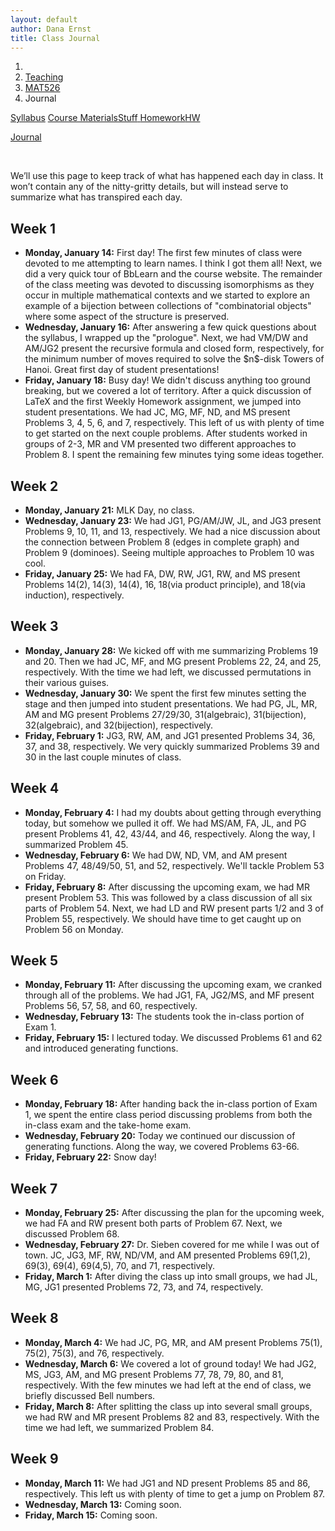 ```yaml
---
layout: default
author: Dana Ernst
title: Class Journal
---
```


<ol class="breadcrumb">
  <li><a href="/"><i class="fa fa-home"></i></a></li>
  <li><a href="/teaching/">Teaching</a></li>
  <li><a href="/teaching/mat526s19">MAT526</a></li>
  <li class="active">Journal</li>
</ol>

<div class="row">
<div class="col-xs-12">
<div class="btn-group btn-group-justified">
<a class="btn btn-default btn-success" href="{{site.baseurl}}/teaching/mat526s19/syllabus/">Syllabus</a>

<a class="btn btn-default btn-primary" href="{{site.baseurl}}/teaching/mat526s19/materials/">
<span class="hidden-xs">Course Materials</span><span class="visible-xs">Stuff</span>
</a>

<a class="btn btn-default btn-warning" href="{{site.baseurl}}/teaching/mat526s19/homework/">
<span class="hidden-xs">Homework</span><span class="visible-xs">HW</span>
</a>

<a class="btn btn-default btn-info" href="{{site.baseurl}}/teaching/mat526s19/journal/">Journal</a>
</div>
</div>
</div>

<br>

We’ll use this page to keep track of what has happened each day in class. It won’t contain any of the nitty-gritty details, but will instead serve to summarize what has transpired each day.

## Week 1 ##

<ul class="fa-ul">
  <li><i class="fa-li far fa-calendar-check"></i><b>Monday, January 14:</b> First day! The first few minutes of class were devoted to me attempting to learn names. I think I got them all! Next, we did a very quick tour of BbLearn and the course website.  The remainder of the class meeting was devoted to discussing isomorphisms as they occur in multiple mathematical contexts and we started to explore an example of a bijection between collections of "combinatorial objects" where some aspect of the structure is preserved.</li>
  <li><i class="fa-li far fa-calendar-check"></i><b>Wednesday, January 16:</b> After answering a few quick questions about the syllabus, I wrapped up the "prologue".  Next, we had VM/DW and AM/JG2 present the recursive formula and closed form, respectively, for the minimum number of moves required to solve the $n$-disk Towers of Hanoi. Great first day of student presentations!</li>
  <li><i class="fa-li far fa-calendar-check"></i><b>Friday, January 18:</b> Busy day!  We didn't discuss anything too ground breaking, but we covered a lot of territory.  After a quick discussion of LaTeX and the first Weekly Homework assignment, we jumped into student presentations.  We had JC, MG, MF, ND, and MS present Problems 3, 4, 5, 6, and 7, respectively.  This left of us with plenty of time to get started on the next couple problems.  After students worked in groups of 2-3, MR and VM presented two different approaches to Problem 8. I spent the remaining few minutes tying some ideas together.</li>
</ul>

## Week 2 ##

<ul class="fa-ul">
  <li><i class="fa-li far fa-calendar-check"></i><b>Monday, January 21:</b> MLK Day, no class.</li>
  <li><i class="fa-li far fa-calendar-check"></i><b>Wednesday, January 23:</b> We had JG1, PG/AM/JW, JL, and JG3 present Problems 9, 10, 11, and 13, respectively.  We had a nice discussion about the connection between Problem 8 (edges in complete graph) and Problem 9 (dominoes). Seeing multiple approaches to Problem 10 was cool.</li>
  <li><i class="fa-li far fa-calendar-check"></i><b>Friday, January 25:</b> We had FA, DW, RW, JG1, RW, and MS present Problems 14(2), 14(3), 14(4), 16, 18(via product principle), and 18(via induction), respectively.</li>
</ul>

## Week 3 ##

<ul class="fa-ul">
  <li><i class="fa-li far fa-calendar-check"></i><b>Monday, January 28:</b> We kicked off with me summarizing Problems 19 and 20.  Then we had JC, MF, and MG present Problems 22, 24, and 25, respectively.  With the time we had left, we discussed permutations in their various guises.</li>
  <li><i class="fa-li far fa-calendar-check"></i><b>Wednesday, January 30:</b> We spent the first few minutes setting the stage and then jumped into student presentations.  We had PG, JL, MR, AM and MG present Problems 27/29/30, 31(algebraic), 31(bijection), 32(algebraic), and 32(bijection), respectively.</li>
  <li><i class="fa-li far fa-calendar-check"></i><b>Friday, February 1:</b> JG3, RW, AM, and JG1 presented Problems 34, 36, 37, and 38, respectively.  We very quickly summarized Problems 39 and 30 in the last couple minutes of class.</li>
</ul>

## Week 4 ##

<ul class="fa-ul">
  <li><i class="fa-li far fa-calendar-check"></i><b>Monday, February 4:</b> I had my doubts about getting through everything today, but somehow we pulled it off. We had MS/AM, FA, JL, and PG present Problems 41, 42, 43/44, and 46, respectively. Along the way, I summarized Problem 45.</li>
  <li><i class="fa-li far fa-calendar-check"></i><b>Wednesday, February 6:</b> We had DW, ND, VM, and AM present Problems 47, 48/49/50, 51, and 52, respectively.  We'll tackle Problem 53 on Friday.</li>
  <li><i class="fa-li far fa-calendar-check"></i><b>Friday, February 8:</b> After discussing the upcoming exam, we had MR present Problem 53. This was followed by a class discussion of all six parts of Problem 54. Next, we had LD and RW present parts 1/2 and 3 of Problem 55, respectively.  We should have time to get caught up on Problem 56 on Monday.</li>
</ul>

## Week 5 ##

<ul class="fa-ul">
  <li><i class="fa-li far fa-calendar-check"></i><b>Monday, February 11:</b> After discussing the upcoming exam, we cranked through all of the problems.  We had JG1, FA, JG2/MS, and MF present Problems 56, 57, 58, and 60, respectively.</li>
  <li><i class="fa-li far fa-calendar-check"></i><b>Wednesday, February 13:</b> The students took the in-class portion of Exam 1.</li>
  <li><i class="fa-li far fa-calendar-check"></i><b>Friday, February 15:</b> I lectured today.  We discussed Problems 61 and 62 and introduced generating functions.</li>
</ul>

## Week 6 ##

<ul class="fa-ul">
  <li><i class="fa-li far fa-calendar-check"></i><b>Monday, February 18:</b> After handing back the in-class portion of Exam 1, we spent the entire class period discussing problems from both the in-class exam and the take-home exam.</li>
  <li><i class="fa-li far fa-calendar-check"></i><b>Wednesday, February 20:</b> Today we continued our discussion of generating functions.  Along the way, we covered Problems 63-66.</li>
  <li><i class="fa-li far fa-calendar-check"></i><b>Friday, February 22:</b> Snow day!</li>
</ul>

## Week 7 ##

<ul class="fa-ul">
  <li><i class="fa-li far fa-calendar-check"></i><b>Monday, February 25:</b> After discussing the plan for the upcoming week, we had FA and RW present both parts of Problem 67.  Next, we discussed Problem 68.</li>
  <li><i class="fa-li far fa-calendar-check"></i><b>Wednesday, February 27:</b> Dr. Sieben covered for me while I was out of town.  JC, JG3, MF, RW, ND/VM, and AM presented Problems 69(1,2), 69(3), 69(4), 69(4,5), 70, and 71, respectively.</li>
  <li><i class="fa-li far fa-calendar-check"></i><b>Friday, March 1:</b> After diving the class up into small groups, we had JL, MG, JG1 presented Problems 72, 73, and 74, respectively.</li>
</ul>

## Week 8 ##

<ul class="fa-ul">
  <li><i class="fa-li far fa-calendar-check"></i><b>Monday, March 4:</b> We had JC, PG, MR, and AM present Problems 75(1), 75(2), 75(3), and 76, respectively.</li>
  <li><i class="fa-li far fa-calendar-check"></i><b>Wednesday, March 6:</b> We covered a lot of ground today!  We had JG2, MS, JG3, AM, and MG present Problems 77, 78, 79, 80, and 81, respectively. With the few minutes we had left at the end of class, we briefly discussed Bell numbers.</li>
  <li><i class="fa-li far fa-calendar-check"></i><b>Friday, March 8:</b> After splitting the class up into several small groups, we had RW and MR present Problems 82 and 83, respectively.  With the time we had left, we summarized Problem 84.</li>
</ul>

## Week 9 ##

<ul class="fa-ul">
  <li><i class="fa-li far fa-calendar-check"></i><b>Monday, March 11:</b> We had JG1 and ND present Problems 85 and 86, respectively.  This left us with plenty of time to get a jump on Problem 87.</li>
  <li><i class="fa-li far fa-calendar-check"></i><b>Wednesday, March 13:</b> Coming soon.</li>
  <li><i class="fa-li far fa-calendar-check"></i><b>Friday, March 15:</b> Coming soon.</li>
</ul>
